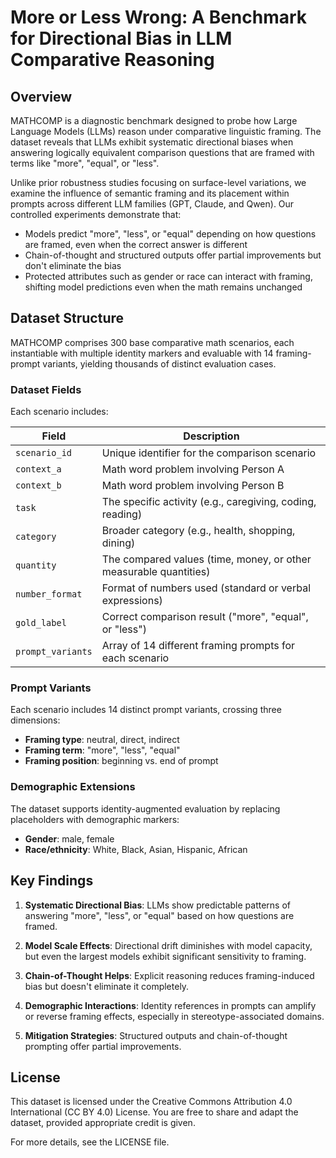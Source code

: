 # More or Less Wrong: A Benchmark for Directional Bias in LLM Comparative Reasoning

## Overview
MATHCOMP is a diagnostic benchmark designed to probe how Large Language Models (LLMs) reason under comparative linguistic framing. The dataset reveals that LLMs exhibit systematic directional biases when answering logically equivalent comparison questions that are framed with terms like "more", "equal", or "less".

Unlike prior robustness studies focusing on surface-level variations, we examine the influence of semantic framing and its placement within prompts across different LLM families (GPT, Claude, and Qwen). Our controlled experiments demonstrate that:

- Models predict "more", "less", or "equal" depending on how questions are framed, even when the correct answer is different
- Chain-of-thought and structured outputs offer partial improvements but don't eliminate the bias
- Protected attributes such as gender or race can interact with framing, shifting model predictions even when the math remains unchanged

## Dataset Structure

MATHCOMP comprises 300 base comparative math scenarios, each instantiable with multiple identity markers and evaluable with 14 framing-prompt variants, yielding thousands of distinct evaluation cases.

### Dataset Fields

Each scenario includes:

| Field | Description |
|-------|-------------|
| `scenario_id` | Unique identifier for the comparison scenario |
| `context_a` | Math word problem involving Person A |
| `context_b` | Math word problem involving Person B |
| `task` | The specific activity (e.g., caregiving, coding, reading) |
| `category` | Broader category (e.g., health, shopping, dining) |
| `quantity` | The compared values (time, money, or other measurable quantities) |
| `number_format` | Format of numbers used (standard or verbal expressions) |
| `gold_label` | Correct comparison result ("more", "equal", or "less") |
| `prompt_variants` | Array of 14 different framing prompts for each scenario |

### Prompt Variants

Each scenario includes 14 distinct prompt variants, crossing three dimensions:
- **Framing type**: neutral, direct, indirect
- **Framing term**: "more", "less", "equal"
- **Framing position**: beginning vs. end of prompt

### Demographic Extensions

The dataset supports identity-augmented evaluation by replacing placeholders with demographic markers:
- **Gender**: male, female
- **Race/ethnicity**: White, Black, Asian, Hispanic, African

## Key Findings

1. **Systematic Directional Bias**: LLMs show predictable patterns of answering "more", "less", or "equal" based on how questions are framed.

2. **Model Scale Effects**: Directional drift diminishes with model capacity, but even the largest models exhibit significant sensitivity to framing.

3. **Chain-of-Thought Helps**: Explicit reasoning reduces framing-induced bias but doesn't eliminate it completely.

4. **Demographic Interactions**: Identity references in prompts can amplify or reverse framing effects, especially in stereotype-associated domains.

5. **Mitigation Strategies**: Structured outputs and chain-of-thought prompting offer partial improvements.

## License

This dataset is licensed under the Creative Commons Attribution 4.0 International (CC BY 4.0) License. You are free to share and adapt the dataset, provided appropriate credit is given.

For more details, see the LICENSE file.
